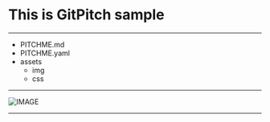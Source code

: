 # This is **GitPitch sample**

---

- PITCHME.md
- PITCHME.yaml
- assets
  - img
  - css
  
---

![IMAGE](assets/img/うるせぇいこう.png)

---

